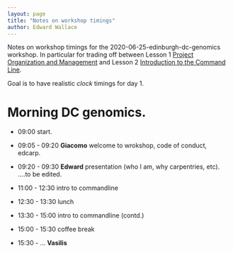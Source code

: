 ```yaml
---
layout: page
title: "Notes on workshop timings"
author: Edward Wallace
---
```


Notes on workshop timings for the 2020-06-25-edinburgh-dc-genomics workshop. In particular for trading off between Lesson 1 [Project Organization and Management](https://datacarpentry.org/organization-genomics/) and Lesson 2 [Introduction to the Command Line](https://datacarpentry.org/shell-genomics/).

Goal is to have realistic *clock* timings for day 1.

# Morning DC genomics.


- 09:00 start.
- 09:05 - 09:20 **Giacomo** welcome to wrokshop, code of conduct, edcarp.
- 09:20 - 09:30 **Edward** presentation (who I am, why carpentries, etc).
....to be edited.

- 11:00 - 12:30 intro to commandline
- 12:30 - 13:30 lunch
- 13:30 - 15:00 intro to commandline (contd.)
- 15:00 - 15:30 coffee break
- 15:30 - ... **Vasilis**
